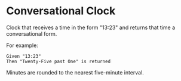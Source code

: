 Conversational Clock
====================

Clock that receives a time in the form "13:23" and returns that time a conversational form.

For example:

	Given "13:23" 
	Then "Twenty-Five past One" is returned
	
Minutes are rounded to the nearest five-minute interval.